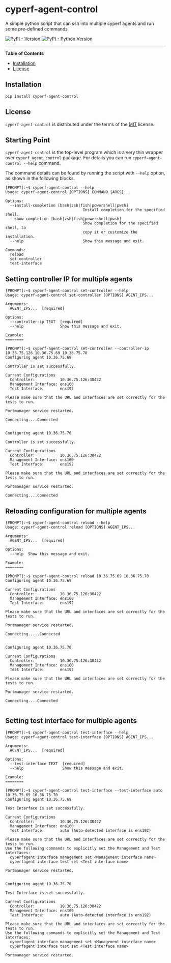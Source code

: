 # cyperf-agent-control
A simple python script that can ssh into multiple cyperf agents and run some pre-defined commands

[![PyPI - Version](https://img.shields.io/pypi/v/cyperfagent-control.svg)](https://pypi.org/project/cyperfagent-control)
[![PyPI - Python Version](https://img.shields.io/pypi/pyversions/cyperfagent-control.svg)](https://pypi.org/project/cyperfagent-control)

-----

**Table of Contents**

- [Installation](#installation)
- [License](#license)

## Installation

```console
pip install cyperf-agent-control
```

## License

`cyperf-agent-control` is distributed under the terms of the [MIT](https://spdx.org/licenses/MIT.html) license.

## Starting Point
`cyperf-agent-control` is the top-level program which is a very thin wrapper over `cyperf_agent_control` package. For details you can run `cyperf-agent-control --help` command.

The command details can be found by running the script with `--help` option, as shown in the following blocks.
```
[PROMPT]:~$ cyperf-agent-control --help
Usage: cyperf-agent-control [OPTIONS] COMMAND [ARGS]...

Options:
  --install-completion [bash|zsh|fish|powershell|pwsh]
                                  Install completion for the specified shell.
  --show-completion [bash|zsh|fish|powershell|pwsh]
                                  Show completion for the specified shell, to
                                  copy it or customize the installation.
  --help                          Show this message and exit.

Commands:
  reload
  set-controller
  test-interface

```
## Setting controller IP for multiple agents
```
[PROMPT]:~$ cyperf-agent-control set-controller --help
Usage: cyperf-agent-control set-controller [OPTIONS] AGENT_IPS...

Arguments:
  AGENT_IPS...  [required]

Options:
  --controller-ip TEXT  [required]
  --help                Show this message and exit.

Example:
========

[PROMPT]:~$ cyperf-agent-control set-controller --controller-ip 10.36.75.126 10.36.75.69 10.36.75.70
Configuring agent 10.36.75.69

Controller is set successfully.

Current Configurations
  Controller:           10.36.75.126:30422
  Management Interface: ens160
  Test Interface:       ens192

Please make sure that the URL and interfaces are set correctly for the tests to run.

Portmanager service restarted.

Connecting....Connected


Configuring agent 10.36.75.70

Controller is set successfully.

Current Configurations
  Controller:           10.36.75.126:30422
  Management Interface: ens160
  Test Interface:       ens192

Please make sure that the URL and interfaces are set correctly for the tests to run.

Portmanager service restarted.

Connecting....Connected

```
## Reloading configuration for multiple agents
```
[PROMPT]:~$ cyperf-agent-control reload --help
Usage: cyperf-agent-control reload [OPTIONS] AGENT_IPS...

Arguments:
  AGENT_IPS...  [required]

Options:
  --help  Show this message and exit.

Example:
========

[PROMPT]:~$ cyperf-agent-control reload 10.36.75.69 10.36.75.70
Configuring agent 10.36.75.69

Current Configurations
  Controller:           10.36.75.126:30422
  Management Interface: ens160
  Test Interface:       ens192

Please make sure that the URL and interfaces are set correctly for the tests to run.

Portmanager service restarted.

Connecting.....Connected


Configuring agent 10.36.75.70

Current Configurations
  Controller:           10.36.75.126:30422
  Management Interface: ens160
  Test Interface:       ens192

Please make sure that the URL and interfaces are set correctly for the tests to run.

Portmanager service restarted.

Connecting....Connected


```
## Setting test interface for multiple agents
```
[PROMPT]:~$ cyperf-agent-control test-interface --help
Usage: cyperf-agent-control test-interface [OPTIONS] AGENT_IPS...

Arguments:
  AGENT_IPS...  [required]

Options:
  --test-interface TEXT  [required]
  --help                 Show this message and exit.

Example:
========

[PROMPT]:~$ cyperf-agent-control test-interface --test-interface auto 10.36.75.69 10.36.75.70
Configuring agent 10.36.75.69

Test Interface is set successfully.

Current Configurations
  Controller:           10.36.75.126:30422
  Management Interface: ens160
  Test Interface:       auto (Auto-detected interface is ens192)

Please make sure that the URL and interfaces are set correctly for the tests to run.
Use the following commands to explicitly set the Management and Test interfaces:
  cyperfagent interface management set <Management interface name>
  cyperfagent interface test set <Test interface name>

Portmanager service restarted.


Configuring agent 10.36.75.70

Test Interface is set successfully.

Current Configurations
  Controller:           10.36.75.126:30422
  Management Interface: ens160
  Test Interface:       auto (Auto-detected interface is ens192)

Please make sure that the URL and interfaces are set correctly for the tests to run.
Use the following commands to explicitly set the Management and Test interfaces:
  cyperfagent interface management set <Management interface name>
  cyperfagent interface test set <Test interface name>

Portmanager service restarted.


```
